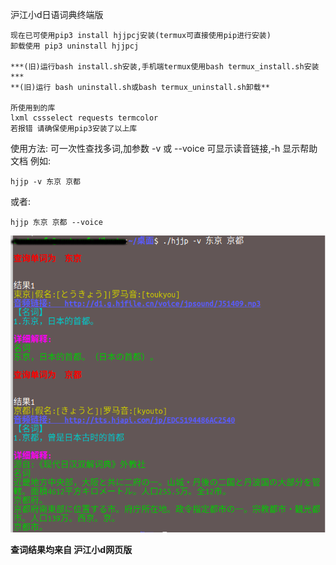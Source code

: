 沪江小d日语词典终端版
```
现在已可使用pip3 install hjjpcj安装(termux可直接使用pip进行安装)
卸载使用 pip3 uninstall hjjpcj

***(旧)运行bash install.sh安装,手机端termux使用bash termux_install.sh安装***
**(旧)运行 bash uninstall.sh或bash termux_uninstall.sh卸载**

所使用到的库
lxml cssselect requests termcolor
若报错 请确保使用pip3安装了以上库
```
使用方法:
可一次性查找多词,加参数 -v 或 --voice 可显示读音链接,-h 显示帮助文档
例如:
```
hjjp -v 东京 京都 
```
或者:
```
hjjp 东京 京都 --voice
```
![](https://raw.githubusercontent.com/Asutorufa/hujiang-japanese-dict/master/%E6%BC%94%E7%A4%BA2.png)

**查词结果均来自 沪江小d网页版**
